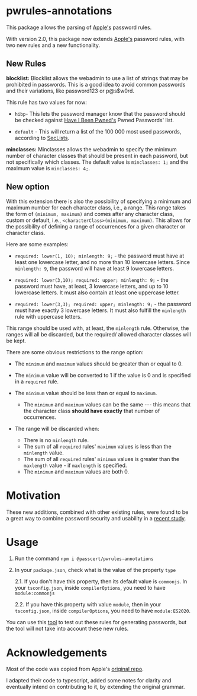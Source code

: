 # pwrules-annotations

This package allows the parsing of [Apple's](https://developer.apple.com/documentation/security/password_autofill/customizing_password_autofill_rules) password rules.

With version 2.0, this package now extends [Apple's](https://developer.apple.com/documentation/security/password_autofill/customizing_password_autofill_rules) password rules, with two new rules and a new functionality.

## New Rules
**blocklist:** Blocklist allows the webadmin to use a list of strings that may be prohibited in passwords. This is a good idea to avoid common passwords and their variations, like password123 or p@s$w0rd. 

This rule has two values for now: 
- `hibp`- This lets the password manager know that the password should be checked against [Have I Been Pwned's](https://haveibeenpwned.com/Passwords) Pwned Passwords' list. 

- `default` - This will return a list of the 100 000 most used passwords, according to [SecLists](https://github.com/danielmiessler/SecLists/blob/master/Passwords/Common-Credentials/10-million-password-list-top-100000.txt).

**minclasses:** Minclasses allows the webadmin to specify the minimum number of character classes that should be present in each password, but not specifically which classes. The default value is `minclasses: 1;` and the maximum value is `minclasses: 4;`.

## New option

With this extension there is also the possibility of specifying a minimum and maximum number for each character class, i.e., a range. This range takes the form of `(minimum, maximum)` and comes after any character class, custom or default, i.e., `<characterClass>(minimum, maximum)`. This allows for the possibility of defining a range of occurrences for a given character or character class.

Here are some examples: 
- `required: lower(1, 10); minlength: 9;` - the password must have at least one lowercase letter, and no more than 10 lowercase letters. Since `minlength: 9`, the password will have at least 9 lowercase letters.

- `required: lower(3,10); required: upper; minlength: 9;` - the password must have, at least, 3 lowercase letters, and up to 10 lowercase letters. It must also contain at least one uppercase letter.

- `required: lower(3,3); required: upper; minlength: 9;` - the password must have exactly 3 lowercase letters. It must also fulfill the `minlength` rule with uppercase letters.

This range should be used with, at least, the `minlength` rule. Otherwise, the ranges will all be discarded, but the required/ allowed character classes will be kept.

There are some obvious restrictions to the range option: 

- The `minimum` and `maximum` values should be greater than or equal to 0. 

- The `minimum` value will be converted to 1 if the value is 0 and is specified in a `required` rule.

- The `minimum` value should be less than or equal to `maximum`.

    - The `minimum` and `maximum` values can be the same --- this means that the character class **should have exactly** that number of occurrences.

- The range will be discarded when:
  
  - There is no `minlength` rule.
  - The sum of all `required` rules' `maximum` values is less than the `minlength` value.
  - The sum of all `required` rules' `minimum` values is greater than the `maxlength` value - if `maxlength` is specified. 
  - The `minimum` and `maximum` values are both 0. 


# Motivation

These new additions, combined with other existing rules, were found to be a great way to combine password security and usability in a [recent study](https://www.andrew.cmu.edu/user/nicolasc/publications/Tan-CCS20.pdf).


# Usage

1. Run the command `npm i @passcert/pwrules-annotations`

2. In your `package.json`, check what is the value of the property `type`

    2.1. If you don't have this property, then its default value is `commonjs`. In your `tsconfig.json`, inside `compilerOptions`, you need to have `module:commonjs`

    2.2. If you have this property with value `module`, then in your `tsconfig.json`, inside `compilerOptions`, you need to have `module:ES2020`.


You can use this [tool](https://developer.apple.com/password-rules/) to test out these rules for generating passwords, but the tool will not take into account these new rules.


# Acknowledgements

Most of the code was copied from Apple's [original repo](https://github.com/apple/password-manager-resources).

I adapted their code to typescript, added some notes for clarity and eventually intend on contributing to it, by extending the original grammar.
